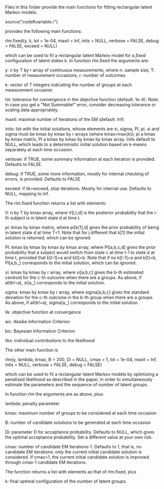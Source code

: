 Files in this folder provide the main functions for fitting rectangular latent Markov models. 

source("codeKvariable.r")

provides the following main functions: 

rlm.fixed(y, k, tol = 1e-04, maxit = Inf, inits = NULL, verbose = FALSE, 
    debug = FALSE, exceed = NULL) 

which can be used to fit a rectangular latent Markov model for a *fixed* configuration of latent states k. In function rlm.fixed the arguments are: 

y: n by T by r array of continuous measurements, where n: sample size,
T: number of measurement occasions, r: number of outcomes

k: vector of T integers indicating the number of groups at each
measurement occasion

tol: tolerance for convergence in the objective function (default: 1e-4). Note: in case you get a "Not Summable!" error, consider decreasing tolerance or scaling data appropriately. 

maxit: maximal number of iterations of the EM (default: Inf)

inits: list with the initial solutions, whose elements are
xi, sigma, PI, pi. xi and sigma must be kmax by kmax by r arrays (where
kmax=max(k)); pi a kmax by kmax matrix, PI a kmax by kmax by kmax by
kmax array. Inits default to NULL, which leads to a deterministic initial
solution based on k-means separately at each time occasion.

verbose: if TRUE, some summary information at each iteration is
provided. Defaults to FALSE. 

debug: if TRUE, some more information, mostly for internal checking of
errors, is provided. Defaults to FALSE

exceed: if lik>exceed, stop iterations. Mostly for internal
use. Defaults to NULL, mapping to Inf. 

The rlm.fixed function returns a list with elements:

V: n by T by kmax array, where V[i,t,d] is the posterior probability
that the i-th subject is in latent state d at time t. 

pi: kmax by kmax matrix, where pi[k[1],d] gives the prior probability
of being in latent state d at time T=1. Note that for j different that
k[1] the initial solution is returned, which can be ignored. 

PI: kmax by kmax by kmax by kmax array, where PI[a,b,c,d] gives the
prior probability that a subject would switch from state c at time t-1
to state d at time t, provided that k[t-1]=a and k[t]=b. Note that if
no k[t-1]=a and k[t]=b, PI[a,b,,] corresponds to the initial solution,
which can be ignored. 

xi: kmax by kmax by r array, where xi[a,b,c] gives the b-th estimated
centroid for the c-th outcome when there are a groups. As above, if
all(k!=a), xi[a,,] corresponds to the initial solution. 

sigma: kmax by kmax by r array, where sigma[a,b,c] gives the 
standard deviation for the c-th outcome in the b-th group
when there are a groups. As above, if
all(k!=a), sigma[a,,] corresponds to the initial solution. 

lik: objective function at convergence

aic: Akaike Information Criterion

bic: Bayesian Information Criterion

liks: individual contributions to the likelihood


The other main function is 

rlm(y, lambda, kmax, B = 200, Di = NULL, cmax = 1, tol = 1e-04, 
    maxit = Inf, inits = NULL, verbose = FALSE, debug = FALSE) 

which can be used to fit a rectangular latent Markov models by optimizing a penalized likelihood as described in the paper, in order to simultaneously estimate 
the parameters and the sequence of number of latent groups. 

In function rlm the arguments are as above, plus: 

lambda: penalty parameter

kmax: maximum number of groups to be considered at each time occasion

B: number of candidate solutions to be generated at each time occasion

Di: parameter D for acceptance probability. Defaults to NULL, which
gives the optimal acceptance probability. Set a different value at
your own risk. 

cmax: number of candidate EM iterations-1. Defaults to 1, that is, no
candidate EM iterations: only the current initial candidate solution
is considered. If cmax>1, the current initial candidate solution is
improved through cmax-1 candidate EM iterations. 

The function returns a list with elements as that of rlm.fixed, plus

k: final optimal configuration of the number of latent groups. 



